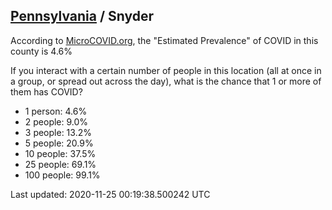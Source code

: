 
## [Pennsylvania](/united-states/pennsylvania) / Snyder

According to [MicroCOVID.org](http://microcovid.org),
the "Estimated Prevalence" of COVID in this county is 4.6%

If you interact with a certain number of people in this location
(all at once in a group, or spread out across the day), what is the chance that
1 or more of them has COVID?

- 1 person: 4.6%
- 2 people: 9.0%
- 3 people: 13.2%
- 5 people: 20.9%
- 10 people: 37.5%
- 25 people: 69.1%
- 100 people: 99.1%

Last updated: 2020-11-25 00:19:38.500242 UTC
